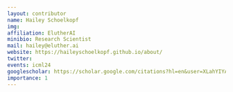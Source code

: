 ```yaml
---
layout: contributor
name: Hailey Schoelkopf
img:
affiliation: ElutherAI
minibio: Research Scientist
mail: hailey@eluther.ai
website: https://haileyschoelkopf.github.io/about/
twitter: 
events: icml24
googlescholar: https://scholar.google.com/citations?hl=en&user=XLahYIYAAAAJ
importance: 1
---
```

